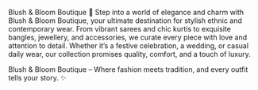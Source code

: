 Blush & Bloom Boutique 🌸
Step into a world of elegance and charm with Blush & Bloom Boutique, your ultimate destination for stylish ethnic and contemporary wear. From vibrant sarees and chic kurtis to exquisite bangles, jewellery, and accessories, we curate every piece with love and attention to detail. Whether it’s a festive celebration, a wedding, or casual daily wear, our collection promises quality, comfort, and a touch of luxury.

Blush & Bloom Boutique – Where fashion meets tradition, and every outfit tells your story. ✨
